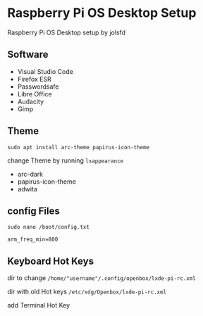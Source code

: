 # Raspberry Pi OS Desktop Setup
Raspberry Pi OS Desktop setup by jolsfd

## Software
* Visual Studio Code
* Firefox ESR
* Passwordsafe
* Libre Office
* Audacity
* Gimp

## Theme

`sudo apt install arc-theme papirus-icon-theme`

change Theme by running `lxappearance`

* arc-dark
* papirus-icon-theme
* adwita

## config Files

`sudo nano /boot/config.txt`

`arm_freq_min=800`

## Keyboard Hot Keys

dir to change `/home/"username"/.config/openbox/lxde-pi-rc.xml`

dir with old Hot keys `/etc/xdg/Openbox/lxde-pi-rc.xml`

add Terminal Hot Key
